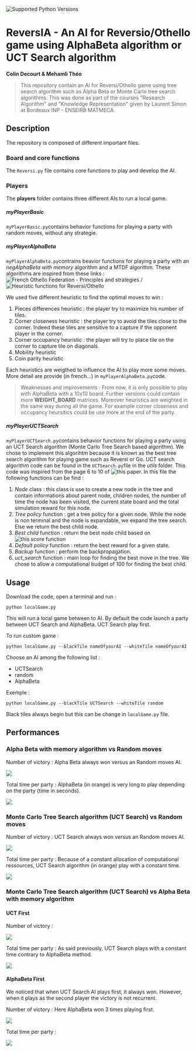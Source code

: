 ![Supported Python Versions](https://img.shields.io/badge/Python->=3.6-blue.svg?logo=python&logoColor=white)

# ReversIA - An AI for Reversio/Othello game using AlphaBeta algorithm or UCT Search algorithm

**Colin Decourt & Mehamli Théo** 


> This repository contain an AI for Reversi/Othello game using tree search algorithm such as Alpha Beta or Monte Carlo tree search algorithms. This was done as part of the courses "Research Algorithm" and "Knowledge Representation" given by Laurent Simon at Bordeaux INP - ENSEIRB MATMECA.

## Description 

The repository is composed of different important files. 

### Board and core functions

The `Reversi.py` file contains core functions to play and develop the AI. 

### Players

The **players** folder contains three different AIs to run a local game.


##### myPlayerBasic

`myPlayerBasic.py`contains behavior functions for playing a party with random moves, without any strategie.


##### myPlayerAlphaBeta

`myPlayerAlphaBeta.py`contrains beavior functions for playing a party with an *negAlphaBeta with memory* algorithm and a MTDF algorithm. These algorithms are inspired from these links : ![French Othello Federation - Principles and strategies](http://www.ffothello.org/othello/principes-strategiques) / ![Heuristic functions for Reversi/Othello](https://kartikkukreja.wordpress.com/2013/03/30/heuristic-function-for-reversiothello/)

We used five different heuristic to find the optimal moves to win : 
  1. Pieces differences heuristic : the player try to maximize his number of tiles. 
  2. Corner closeness heuristic : the player try to avoid the tiles close to the corner. Indeed these tiles are sensitive to a capture if the opponent player in the corner. 
  3. Corner occupancy heuristic : the player will try to place tile on the corner to capture tile on diagonals. 
  4. Mobility heuristic
  5. Coin parity heuristic

Each heuristics are weigthed to influence the AI to play more some moves. More detail are provide (in french...) in `myPlayerAlphaBeta.py`code. 

> Weaknesses and improvements : From now, it is only possible to play with AlphaBeta with a 10x10 board. Further versions could contain more **WEIGHT_BOARD** matrices. Moreover heuristics are weighted in the same way during all the game. For example corner closeness and occupancy heursitics could be use more at the end of the party. 

##### myPlayerUCTSearch

`myPlayerUCTSearch.py`contains behavior functions for playing a party using an UCT Search algorithm (Monte Carlo Tree Search based algorithm). We chose to implement this algorihtm because it is known as the best tree search algorithm for playing game such as Reversi or Go. 
UCT search algorithm code can be found in the `UCTSearch.py`file in the *utils* folder. This code was inspired from the page 6 to 10 of ![this](https://ieeexplore.ieee.org/document/6145622) paper. In this file the following functions can be find : 
  1. *Node* class : this class is use to create a new node in the tree and contain informations about parent node, children nodes, the number of time the node has been visited, the current state board and the total simulation reward for this node. 
  2. *Tree policy* function : get a tree policy for a given node. While the node is non terminal and the node is expandable, we expand the tree search. Else we return the best child node. 
  3. *Best child* function : return the best node child based on ![this score function]()
  4. *Default policy* function : return the best reward for a given state.
  5. *Backup* function : perform the backpropagation. 
  6. *uct_search* function : main loop for finding the best move in the tree. We chose to allow a computational budget of 100 for finding the best child.

## Usage

Download the code, open a terminal and run :

`python localGame.py` 

This will run a local game between to AI. By default the code launch a party between UCT Search and AlphaBeta. UCT Search play first. 

To run custom game : 

`python localGame.py --blackTile nameOfyourAI --whiteTile nameOfyourAI`

Choose an AI among the following list : 
  * UCTSearch
  * random
  * AlphaBeta

Exemple : 

`python localGame.py --blackTile UCTSearch --whiteTile random`

Black tiles always begin but this can be change in `localGame.py` file. 

## Performances

### Alpha Beta with memory algorithm vs Random moves

Number of victory : Alpha Beta always won versus an Random moves AI. 

![](https://github.com/colindecourt/ReversIA/blob/master/images/random_vs_alpha.png)

Total time per party : AlphaBeta (in orange) is very long to play depending on the party (time in seconds). 

![](https://github.com/colindecourt/ReversIA/blob/master/images/time_random_alphaBeta.png)

### Monte Carlo Tree Search algorithm (UCT Search) vs Random moves

Number of victory : UCT Search always won versus an Random moves AI. 

![](https://github.com/colindecourt/ReversIA/blob/master/images/random_vs_uct.png)

Total time per party : Because of a constant allocation of computational ressources, UCT Search algorithm (in orange) play with a constant time. 

![](https://github.com/colindecourt/ReversIA/blob/master/images/time_random_uct.png)

### Monte Carlo Tree Search algorithm (UCT Search) vs Alpha Beta with memory algorithm

#### UCT First

Number of victory : 

![](https://github.com/colindecourt/ReversIA/blob/master/images/alpha_beta_vs_uct_first.png)

Total time per party : As said previously, UCT Search plays with a constant time contrary to AlphaBeta method. 

![](https://github.com/colindecourt/ReversIA/blob/master/images/time_alphabeta_uct_first.png)

#### AlphaBeta First

We noticed that when UCT Search AI plays first, it always won. However, when it plays as the second player the victory is not recurrent. 

Number of victory : Here AlphaBeta won 3 times playing first. 

![](https://github.com/colindecourt/ReversIA/blob/master/images/won_alphabeta_first_uct.png)

Total time per party : 

![](https://github.com/colindecourt/ReversIA/blob/master/images/time_alpha_beta_first_uct.png)
